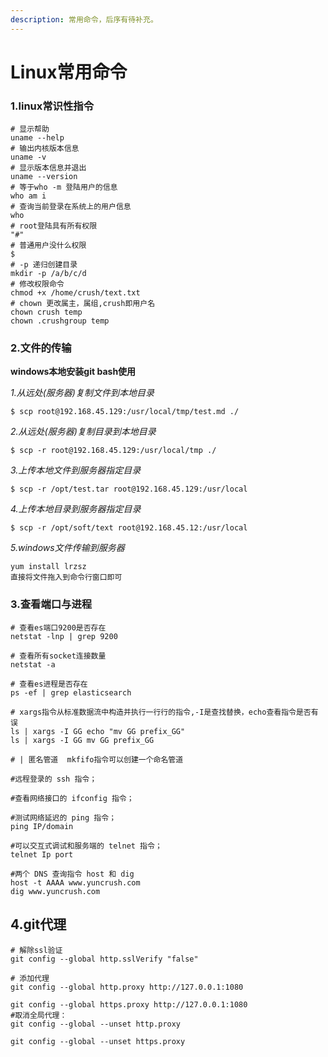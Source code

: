 ```yaml
---
description: 常用命令，后序有待补充。
---
```


# Linux常用命令



### 1.linux常识性指令

```
# 显示帮助
uname --help
# 输出内核版本信息
uname -v                    
# 显示版本信息并退出
uname --version                    
# 等于who -m 登陆用户的信息
who am i                    
# 查询当前登录在系统上的用户信息
who
# root登陆具有所有权限
"#"
# 普通用户没什么权限
$
# -p 递归创建目录
mkdir -p /a/b/c/d
# 修改权限命令
chmod +x /home/crush/text.txt
# chown 更改属主，属组,crush即用户名
chown crush temp        
chown .crushgroup temp
```

### 2.文件的传输

**windows本地安装git bash使用**

_1.从远处(服务器)复制文件到本地目录_

```
$ scp root@192.168.45.129:/usr/local/tmp/test.md ./
```

_2.从远处(服务器)复制目录到本地目录_

```
$ scp -r root@192.168.45.129:/usr/local/tmp ./
```

_3.上传本地文件到服务器指定目录_

```
$ scp -r /opt/test.tar root@192.168.45.129:/usr/local
```

_4.上传本地目录到服务器指定目录_

```
$ scp -r /opt/soft/text root@192.168.45.12:/usr/local
```

_5.windows文件传输到服务器_

```
yum install lrzsz
直接将文件拖入到命令行窗口即可
```

### 3.查看端口与进程

```
# 查看es端口9200是否存在
netstat -lnp | grep 9200

# 查看所有socket连接数量
netstat -a

# 查看es进程是否存在
ps -ef | grep elasticsearch
```

```
# xargs指令从标准数据流中构造并执行一行行的指令,-I是查找替换，echo查看指令是否有误
ls | xargs -I GG echo "mv GG prefix_GG"
ls | xargs -I GG mv GG prefix_GG

# | 匿名管道  mkfifo指令可以创建一个命名管道
```

```
#远程登录的 ssh 指令；

#查看网络接口的 ifconfig 指令；

#测试网络延迟的 ping 指令；
ping IP/domain

#可以交互式调试和服务端的 telnet 指令；
telnet Ip port

#两个 DNS 查询指令 host 和 dig
host -t AAAA www.yuncrush.com
dig www.yuncrush.com
```

## &#x20; 4.git代理

```
# 解除ssl验证
git config --global http.sslVerify "false"

# 添加代理
git config --global http.proxy http://127.0.0.1:1080
 
git config --global https.proxy http://127.0.0.1:1080
#取消全局代理：
git config --global --unset http.proxy
 
git config --global --unset https.proxy
```

